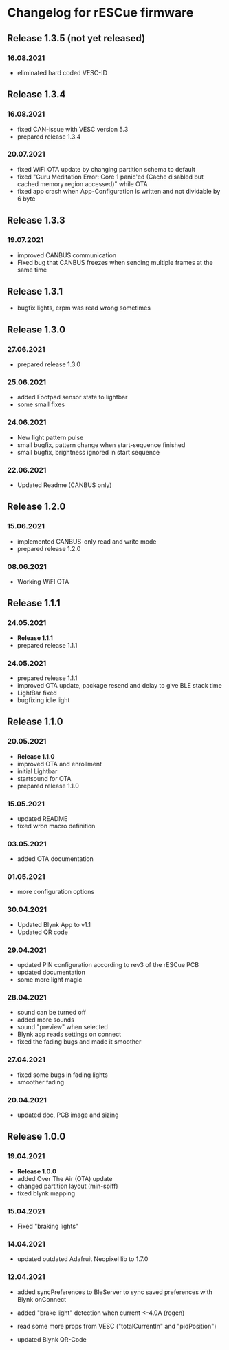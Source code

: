 # Changelog for rESCue firmware

## Release 1.3.5 (not yet released)

### 16.08.2021

- eliminated hard coded VESC-ID

## Release 1.3.4

### 16.08.2021

- fixed CAN-issue with VESC version 5.3
- prepared release 1.3.4

### 20.07.2021

- fixed WiFi OTA update by changing partition schema to default
- fixed "Guru Meditation Error: Core 1 panic'ed (Cache disabled but cached memory region accessed)" while OTA
- fixed app crash when App-Configuration is written and not dividable by 6 byte

## Release 1.3.3

### 19.07.2021

- improved CANBUS communication
- Fixed bug that CANBUS freezes when sending multiple frames at the same time

## Release 1.3.1

- bugfix lights, erpm was read wrong sometimes

## Release 1.3.0

### 27.06.2021

- prepared release 1.3.0

### 25.06.2021

- added Footpad sensor state to lightbar
- some small fixes

### 24.06.2021

- New light pattern pulse
- small bugfix, pattern change when start-sequence finished
- small bugfix, brightness ignored in start sequence

### 22.06.2021

- Updated Readme (CANBUS only)

## Release 1.2.0

### 15.06.2021

- implemented CANBUS-only read and write mode
- prepared release 1.2.0

### 08.06.2021

 - Working WiFI OTA

## Release 1.1.1

### 24.05.2021

- **Release 1.1.1**
- prepared release 1.1.1

### 24.05.2021

- prepared release 1.1.1
- improved OTA update, package resend and delay to give BLE stack time
- LightBar fixed
- bugfixing idle light

## Release 1.1.0

### 20.05.2021

- **Release 1.1.0**
- improved OTA and enrollment
- initial Lightbar
- startsound for OTA
- prepared release 1.1.0

### 15.05.2021

- updated README
- fixed wron macro definition

### 03.05.2021

- added OTA documentation

### 01.05.2021

- more configuration options

### 30.04.2021

- Updated Blynk App to v1.1
- Updated QR code

### 29.04.2021

- updated PIN configuration according to rev3 of the rESCue PCB
- updated documentation
- some more light magic

### 28.04.2021

- sound can be turned off
- added more sounds
- sound "preview" when selected
- Blynk app reads settings on connect
- fixed the fading bugs and made it smoother

### 27.04.2021

- fixed some bugs in fading lights
- smoother fading

### 20.04.2021

- updated doc, PCB image and sizing

## Release 1.0.0

### 19.04.2021

- **Release 1.0.0**
- added Over The Air (OTA) update
- changed partition layout (min-spiff)
- fixed blynk mapping

### 15.04.2021

- Fixed "braking lights"

### 14.04.2021

- updated outdated Adafruit Neopixel lib to 1.7.0

### 12.04.2021

- added syncPreferences to BleServer to sync saved preferences with Blynk onConnect
- added "brake light" detection when current <-4.0A (regen)
- read some more props from VESC ("totalCurrentIn" and "pidPosition")

- updated Blynk QR-Code
